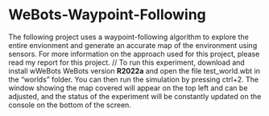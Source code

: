 # WeBots-Waypoint-Following

The following project uses a waypoint-following algorithm to explore the entire envionment and generate an accurate map of the environment using sensors. For more information on the approach used for this project, please read my report for this project.
//
To run this experiment, download and install wWeBots WeBots version ****R2022a**** and open the file test_world.wbt in the “worlds” folder. You can then run the simulation by pressing ctrl+2. The window showing the map covered will appear on the top left and can be adjusted, and the status of the experiment will be constantly updated on the console on the bottom of the screen.

